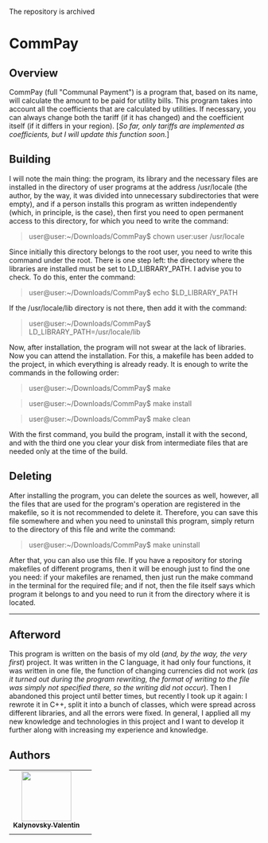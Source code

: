 The repository is archived

# CommPay

## Overview
CommPay (full "Communal Payment") is a program that, based on its name, will calculate the amount to be paid for utility bills. This program takes into account all the coefficients that are calculated by utilities. If necessary, you can always change both the tariff (if it has changed) and the coefficient itself (if it differs in your region). [_So far, only tariffs are implemented as coefficients, but I will update this function soon._]

## Building
I will note the main thing: the program, its library and the necessary files are installed in the directory of user programs at the address /usr/locale (the author, by the way, it was divided into unnecessary subdirectories that were empty), and if a person installs this program as written independently (which, in principle, is the case), then first you need to open permanent access to this directory, for which you need to write the command:

> user@user:~/Downloads/CommPay$ chown user:user /usr/locale

Since initially this directory belongs to the root user, you need to write this command under the root. There is one step left: the directory where the libraries are installed must be set to LD_LIBRARY_PATH. I advise you to check. To do this, enter the command:

> user@user:~/Downloads/CommPay$ echo $LD_LIBRARY_PATH

If the /usr/locale/lib directory is not there, then add it with the command:

> user@user:~/Downloads/CommPay$ LD_LIBRARY_PATH=/usr/locale/lib

Now, after installation, the program will not swear at the lack of libraries. Now you can attend the installation. For this, a makefile has been added to the project, in which everything is already ready. It is enough to write the commands in the following order:

> user@user:~/Downloads/CommPay$ make

> user@user:~/Downloads/CommPay$ make install

> user@user:~/Downloads/CommPay$ make clean

With the first command, you build the program, install it with the second, and with the third one you clear your disk from intermediate files that are needed only at the time of the build.

## Deleting
After installing the program, you can delete the sources as well, however, all the files that are used for the program's operation are registered in the makefile, so it is not recommended to delete it. Therefore, you can save this file somewhere and when you need to uninstall this program, simply return to the directory of this file and write the command:

> user@user:~/Downloads/CommPay$ make uninstall

After that, you can also use this file. If you have a repository for storing makefiles of different programs, then it will be enough just to find the one you need: if your makefiles are renamed, then just run the make command in the terminal for the required file; and if not, then the file itself says which program it belongs to and you need to run it from the directory where it is located.
***
## Afterword
This program is written on the basis of my old (_and, by the way, the very first_) project. It was written in the C language, it had only four functions, it was written in one file, the function of changing currencies did not work (_as it turned out during the program rewriting, the format of writing to the file was simply not specified there, so the writing did not occur_). Then I abandoned this project until better times, but recently I took up it again: I rewrote it in C++, split it into a bunch of classes, which were spread across different libraries, and all the errors were fixed. In general, I applied all my new knowledge and technologies in this project and I want to develop it further along with increasing my experience and knowledge.

## Authors
<table>
    <tr>
        <td align="center"><a href="https://github.com/Nakama3942"><img src="https://avatars.githubusercontent.com/u/73797846?s=400&u=a9b7688ac521d739825d7003a5bd599aab74cb76&v=4" width="100px;" alt=""/><br /><sub><b>Kalynovsky Valentin</b></sub></a></td>
        <td></td>
    </tr>
    <tr>
        <td></td>
        <td></td>
    </tr>
</table>
